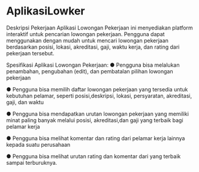 # AplikasiLowker

Deskripsi Pekerjaan
Aplikasi Lowongan Pekerjaan ini menyediakan platform interaktif untuk
pencarian lowongan pekerjaan. Pengguna dapat menggunakan dengan mudah untuk
mencari lowongan pekerjaan berdasarkan posisi, lokasi, akreditasi, gaji, waktu kerja,
dan rating dari pekerjaan tersebut.

Spesifikasi Aplikasi Lowongan Pekerjaan:
● Pengguna bisa melalukan penambahan, pengubahan (edit), dan pembatalan
pilihan lowongan pekerjaan

● Pengguna bisa memilih daftar lowongan pekerjaan yang tersedia untuk
kebutuhan pelamar, seperti posisi,deskripsi, lokasi, persyaratan, akreditasi,
gaji, dan waktu

● Pengguna bisa mendapatkan urutan lowongan pekerjaan yang memiliki minat
paling banyak melalui posisi, akreditasi,dan gaji yang terbaik bagi pelamar
kerja

● Pengguna bisa melihat komentar dan rating dari pelamar kerja lainnya
kepada suatu perusahaan

● Pengguna bisa melihat urutan rating dan komentar dari yang terbaik sampai
terburuknya.
